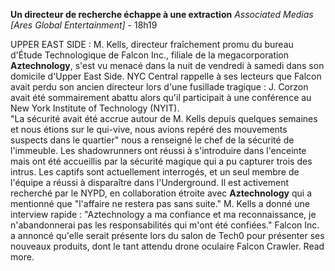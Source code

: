 **Un directeur de recherche échappe à une extraction**
*Associated Medias [Ares Global Entertainment]* - 18h19

UPPER EAST SIDE : M. Kells, directeur fraîchement promu du bureau d'Étude Technologique de Falcon Inc., filiale de la megacorporation **Aztechnology**, s'est vu menacé dans la nuit de vendredi à samedi dans son domicile d'Upper East Side. NYC Central rappelle à ses lecteurs que Falcon avait perdu son ancien directeur lors d'une fusillade tragique : J. Corzon avait été sommairement abattu alors qu'il participait à une conférence au New York Institute of Technology (NYIT).  
"La sécurité avait été accrue autour de M. Kells depuis quelques semaines et nous étions sur le qui-vive, nous avions repéré des mouvements suspects dans le quartier" nous a renseigné le chef de la sécurité de l'immeuble. Les shadowrunners ont réussi à s'introduire dans l'enceinte mais ont été accueillis par la sécurité magique qui a pu capturer trois des intrus. Les captifs sont actuellement interrogés, et un seul membre de l'équipe a réussi à disparaître dans l'Underground. Il est activement recherché par le NYPD, en collaboration étroite avec **Aztechnology** qui a mentionné que "l'affaire ne restera pas sans suite."
M. Kells a donné une interview rapide : "Aztechnology a ma confiance et ma reconnaissance, je n'abandonnerai pas les responsabilités qui m'ont été confiées."
Falcon Inc. a annoncé qu'elle serait présente lors du salon de Tech0 pour présenter ses nouveaux produits, dont le tant attendu drone oculaire Falcon Crawler. Read more.
